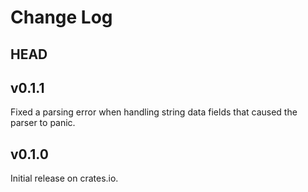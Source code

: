 # Change Log

## HEAD

## v0.1.1
Fixed a parsing error when handling string data fields that caused the
parser to panic.

## v0.1.0
Initial release on crates.io.
